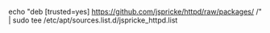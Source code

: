 echo "deb [trusted=yes] https://github.com/jspricke/httpd/raw/packages/ /" | sudo tee /etc/apt/sources.list.d/jspricke_httpd.list
